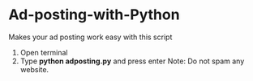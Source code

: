 # Ad-posting-with-Python
Makes your ad posting work easy with this script


1. Open terminal
2. Type **python adposting.py** and press enter
Note: Do not spam any website. 
